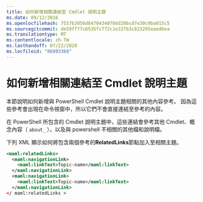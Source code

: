 ```yaml
---
title: 如何新增相關連結至 Cmdlet 說明主題
ms.date: 09/12/2016
ms.openlocfilehash: 7557b3856d8470434070dd286cd7e30c9ba015c5
ms.sourcegitcommit: de59ff77c6535fc772c1e327b3c823295eaed6ea
ms.translationtype: MT
ms.contentlocale: zh-TW
ms.lasthandoff: 07/22/2020
ms.locfileid: "86893368"
---
```

# <a name="how-to-add-related-links-to-a-cmdlet-help-topic"></a>如何新增相關連結至 Cmdlet 說明主題

本節說明如何新增與 PowerShell Cmdlet 說明主題相關的其他內容參考。 因為這些參考會出現在命令視窗中，所以它們不會直接連結至參考的內容。

在 PowerShell 所包含的 Cmdlet 說明主題中，這些連結會參考其他 Cmdlet、概念內容（ `about_` ），以及與 powershell 不相關的其他檔和說明檔。

下列 XML 顯示如何將包含兩個參考的**RelatedLinks**節點加入至相關主題。

```xml
<maml:relatedLinks>
  <maml:navigationLink>
    <maml:linkText>Topic-name</maml:linkText>
  </maml:navigationLink>
  <maml:navigationLink>
    <maml:linkText>Topic-name</maml:linkText>
  </maml:navigationLink>
</ maml:relatedLinks >
```
